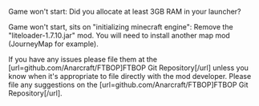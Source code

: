 Game won't start: Did you allocate at least 3GB RAM in your launcher?

Game won't start, sits on "initializing minecraft engine": Remove the "liteloader-1.7.10.jar" mod.  You will need to install another map mod (JourneyMap for example).

If you have any issues please file them at the [url=github.com/Anarcraft/FTBOP]FTBOP Git Repository[/url] unless you know when it's appropriate to file directly with the mod developer.
Please file any suggestions on the [url=github.com/Anarcraft/FTBOP]FTBOP Git Repository[/url].
